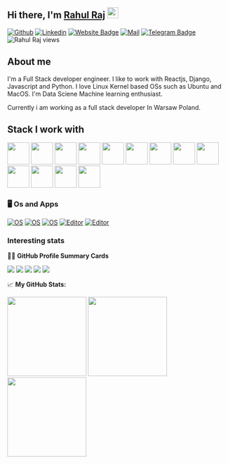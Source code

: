 


## Hi there, I'm <a href="# " target="_blank">Rahul Raj</a> <img src="https://media.giphy.com/media/hvRJCLFzcasrR4ia7z/giphy.gif" width="25px">

[![Github](https://img.shields.io/github/followers/iamrraj?label=Follow&style=social)](https://github.com/iamrraj)
[![Linkedin](https://img.shields.io/badge/-Rahul%20Raj-blue?style=flat-square&logo=linkedin&logoColor=white&link=https://www.linkedin.com/in/iamrraj/)](https://www.linkedin.com/in/iamrraj/)
[![Website Badge](https://img.shields.io/badge/Website-3b5998?style=flat-square&logo=google-chrome&logoColor=white)](https://simpleisbestt.herokuapp.com)
[![Mail](https://img.shields.io/badge/-rajr97555@gmail.com-gray?style=flat-square&logo=gmail&logoColor=red&link=)](mailto:rajr97555@gmail.com)
[![Telegram Badge](https://img.shields.io/badge/-Telegram-0088cc?style=flat-square&logo=Telegram&logoColor=white)](https://t.me/iamrraj)
![Rahul Raj views](https://gpvc.arturio.dev/iamrraj)



## About me 
I'm a Full Stack developer engineer. I like to work with Reactjs, Django, Javascript and Python. I love Linux Kernel based OSs such as Ubuntu and MacOS.
I'm Data Sciene Machine learning  enthusiast.

Currently i am working as a full stack developer In Warsaw Poland.


## Stack I work with

<code><img height="50" src="https://www.vectorlogo.zone/logos/python/python-ar21.svg"></code>
<code><img height="50" src="https://www.vectorlogo.zone/logos/djangoproject/djangoproject-ar21.svg"></code>
<code><img height="50" src="https://www.vectorlogo.zone/logos/reactjs/reactjs-ar21.svg"></code>
<code><img height="50" src="https://braze-marketing-assets.s3.amazonaws.com/images/partner_logos/react-native.png"></code>
<code><img height="50" src="https://www.vectorlogo.zone/logos/javascript/javascript-ar21.svg"></code>
<code><img height="50" src="https://www.vectorlogo.zone/logos/json/json-ar21.svg"></code>
<code><img height="50" src="https://www.vectorlogo.zone/logos/php/php-horizontal.svg"></code>
<code><img height="50" src="https://www.vectorlogo.zone/logos/postgresql/postgresql-horizontal.svg"></code>
<code><img height="50" src="https://www.vectorlogo.zone/logos/mysql/mysql-horizontal.svg"></code>
<code><img height="50" src="https://www.vectorlogo.zone/logos/github/github-ar21.svg"></code>
<code><img height="50" src="https://www.vectorlogo.zone/logos/getpostman/getpostman-ar21.svg"></code>
<code><img height="50" src="https://www.vectorlogo.zone/logos/git-scm/git-scm-ar21.svg"></code>
<code><img height="50" src="https://www.vectorlogo.zone/logos/ubuntu/ubuntu-ar21.svg"></code>



### 🖥 Os and Apps
[![OS](https://img.shields.io/badge/OS-Linux-informational?style=flat-square&logo=linux&logoColor=white)](https://en.wikipedia.org/wiki/Linux)
[![OS](https://img.shields.io/badge/OS-Windows-informational?style=flat-square&logo=windows&logoColor=blue)](https://en.wikipedia.org/wiki/Windows)
[![OS](https://img.shields.io/badge/OS-macOS-informational?style=flat-square&logo=apple&logoColor=white)](https://en.wikipedia.org/wiki/MacOS)
[![Editor](https://img.shields.io/badge/Editor-VSCode-blue?style=flat-square&logo=visual-studio-code&logoColor=white)](https://code.visualstudio.com/)
[![Editor](https://img.shields.io/badge/Editor-sublime-text?style=flat-square&logo=sublime-text&logoColor=white)](https://sublimetext.com/)



### Interesting stats

🧑‍💻 **GitHub Profile Summary Cards**


![](http://github-profile-summary-cards.vercel.app/api/cards/profile-details?username=iamrraj&theme=gruvbox) 
![](http://github-profile-summary-cards.vercel.app/api/cards/repos-per-language?username=iamrraj&theme=gruvbox) 
![](http://github-profile-summary-cards.vercel.app/api/cards/most-commit-language?username=iamrraj&theme=gruvbox) 
![](http://github-profile-summary-cards.vercel.app/api/cards/stats?username=iamrraj&theme=gruvbox) 
![](http://github-profile-summary-cards.vercel.app/api/cards/productive-time?username=iamrraj&theme=gruvbox&utcOffset=8) 





📈 **My GitHub Stats:**

<p>
  <img height="180em" src="https://github-readme-stats.vercel.app/api?username=iamrraj&show_icons=true&hide_border=true&&count_private=true&include_all_commits=true" />
  <img height="180em" src="https://github-readme-stats.vercel.app/api/top-langs/?username=iamrraj&exclude_repo=KNN-Image-Classification&show_icons=true&hide_border=true&layout=compact&langs_count=8"/>
   <img height="180em" src="https://github-readme-streak-stats.herokuapp.com/?user=iamrraj"/>

</p>
